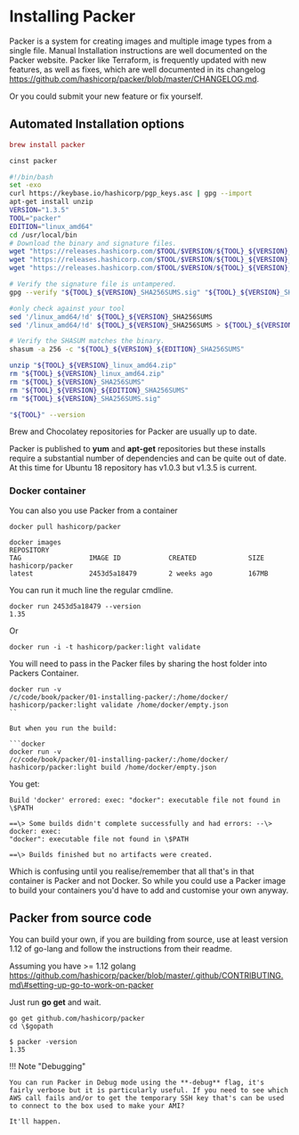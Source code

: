 # Installing Packer

Packer is a system for creating images and multiple image types from a single file.
Manual Installation instructions are well documented on the Packer website.
Packer like Terraform, is frequently updated with new features, as well
as fixes, which are well documented in its changelog
<https://github.com/hashicorp/packer/blob/master/CHANGELOG.md>.

Or you could submit your new feature or fix yourself.

## Automated Installation options

```mac tab="mac"
brew install packer
```

```powershell tab="powershell"
cinst packer
```

```bash tab="linux"
#!/bin/bash
set -exo
curl https://keybase.io/hashicorp/pgp_keys.asc | gpg --import
apt-get install unzip
VERSION="1.3.5"
TOOL="packer"
EDITION="linux_amd64"
cd /usr/local/bin
# Download the binary and signature files.
wget "https://releases.hashicorp.com/$TOOL/$VERSION/${TOOL}_${VERSION}_${EDITION}.zip"
wget "https://releases.hashicorp.com/$TOOL/$VERSION/${TOOL}_${VERSION}_SHA256SUMS"
wget "https://releases.hashicorp.com/$TOOL/$VERSION/${TOOL}_${VERSION}_SHA256SUMS.sig"

# Verify the signature file is untampered.
gpg --verify "${TOOL}_${VERSION}_SHA256SUMS.sig" "${TOOL}_${VERSION}_SHA256SUMS"

#only check against your tool
sed '/linux_amd64/!d' ${TOOL}_${VERSION}_SHA256SUMS
sed '/linux_amd64/!d' ${TOOL}_${VERSION}_SHA256SUMS > ${TOOL}_${VERSION}_${EDITION}_SHA256SUMS

# Verify the SHASUM matches the binary.
shasum -a 256 -c "${TOOL}_${VERSION}_${EDITION}_SHA256SUMS"

unzip "${TOOL}_${VERSION}_linux_amd64.zip"
rm "${TOOL}_${VERSION}_linux_amd64.zip"
rm "${TOOL}_${VERSION}_SHA256SUMS"
rm "${TOOL}_${VERSION}_${EDITION}_SHA256SUMS"
rm "${TOOL}_${VERSION}_SHA256SUMS.sig"

"${TOOL}" --version
```

Brew and Chocolatey repositories for Packer are usually up to date.

Packer is published to **yum** and **apt-get** repositories but these installs
require a substantial number of dependencies and can be quite out of date. At this time for Ubuntu 18 repository has v1.0.3 but v1.3.5 is current.

### Docker container

You can also you use Packer from a container

```docker
docker pull hashicorp/packer

docker images
REPOSITORY                                                             TAG                 IMAGE ID            CREATED             SIZE
hashicorp/packer                                                       latest              2453d5a18479        2 weeks ago         167MB
```

You can run it much line the regular cmdline.

```cli
docker run 2453d5a18479 --version
1.35
```

Or

```cli
docker run -i -t hashicorp/packer:light validate
```

You will need to pass in the Packer files by sharing the host folder into Packers Container.

```docker
docker run -v
/c/code/book/packer/01-installing-packer/:/home/docker/
hashicorp/packer:light validate /home/docker/empty.json
``

But when you run the build:

```docker
docker run -v
/c/code/book/packer/01-installing-packer/:/home/docker/
hashicorp/packer:light build /home/docker/empty.json
```

You get:

```cli
Build 'docker' errored: exec: "docker": executable file not found in
\$PATH

==\> Some builds didn't complete successfully and had errors: --\> docker: exec:
"docker": executable file not found in \$PATH

==\> Builds finished but no artifacts were created.
```

Which is confusing until you realise/remember that all that's in that container
is Packer and not Docker. So while you could use a Packer image to build your
containers you'd have to add and customise your own anyway.

## Packer from source code

You can build your own, if you are building from source, use at least version 1.12 of go-lang and follow the instructions from their readme.

Assuming you have \>= 1.12 golang
<https://github.com/hashicorp/packer/blob/master/.github/CONTRIBUTING.md\#setting-up-go-to-work-on-packer>

Just run **go get** and wait.

```golang
go get github.com/hashicorp/packer
cd \$gopath

$ packer -version
1.35
```

!!! Note "Debugging"

    You can run Packer in Debug mode using the **-debug** flag, it's fairly verbose but it is particularly useful. If you need to see which AWS call fails and/or to get the temporary SSH key that's can be used to connect to the box used to make your AMI?

    It'll happen.
